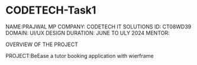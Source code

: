 # CODETECH-Task1

NAME:PRAJWAL MP
COMPANY: CODETECH IT SOLUTIONS
ID: CT08WD39
DOMAIN: UI/UX DESIGN
DURATION: JUNE TO ULY 2024
MENTOR:

OVERVIEW OF THE PROJECT

PROJECT:BeEase a tutor booking application with wierframe
